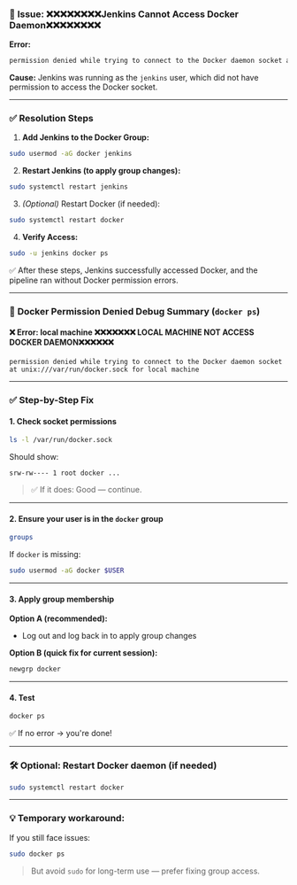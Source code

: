 

### 🔧 **Issue: ❌❌❌❌❌❌❌❌Jenkins Cannot Access Docker Daemon**❌❌❌❌❌❌❌❌

**Error:**

```bash
permission denied while trying to connect to the Docker daemon socket at unix:///var/run/docker.sock
```

**Cause:**
Jenkins was running as the `jenkins` user, which did not have permission to access the Docker socket.

---

### ✅ **Resolution Steps**

1. **Add Jenkins to the Docker Group:**

```bash
sudo usermod -aG docker jenkins
```

2. **Restart Jenkins (to apply group changes):**

```bash
sudo systemctl restart jenkins
```

3. *(Optional)* Restart Docker (if needed):

```bash
sudo systemctl restart docker
```

4. **Verify Access:**

```bash
sudo -u jenkins docker ps
```

✅ After these steps, Jenkins successfully accessed Docker, and the pipeline ran without Docker permission errors.

---

### 🐳 **Docker Permission Denied Debug Summary (`docker ps`)**

#### ❌ **Error:**  local machine ❌❌❌❌❌❌❌ LOCAL MACHINE NOT ACCESS DOCKER DAEMON❌❌❌❌❌❌

```
permission denied while trying to connect to the Docker daemon socket at unix:///var/run/docker.sock for local machine 
```

---

### ✅ **Step-by-Step Fix**

#### 1. **Check socket permissions**

```bash
ls -l /var/run/docker.sock
```

Should show:

```
srw-rw---- 1 root docker ...
```

> ✅ If it does: Good — continue.

---

#### 2. **Ensure your user is in the `docker` group**

```bash
groups
```

If `docker` is missing:

```bash
sudo usermod -aG docker $USER
```

---

#### 3. **Apply group membership**

**Option A (recommended):**

* Log out and log back in to apply group changes

**Option B (quick fix for current session):**

```bash
newgrp docker
```

---

#### 4. **Test**

```bash
docker ps
```

✅ If no error → you're done!

---

### 🛠 Optional: Restart Docker daemon (if needed)

```bash
sudo systemctl restart docker
```

---

### 💡 Temporary workaround:

If you still face issues:

```bash
sudo docker ps
```

> But avoid `sudo` for long-term use — prefer fixing group access.


